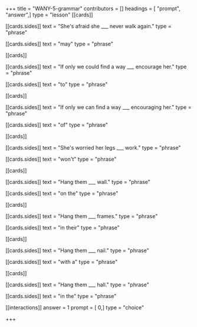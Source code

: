 +++
title = "WANY-5-grammar"
contributors = []
headings = [ "prompt", "answer",]
type = "lesson"
[[cards]]

[[cards.sides]]
text = "She's afraid she ___ never walk again."
type = "phrase"

[[cards.sides]]
text = "may"
type = "phrase"

[[cards]]

[[cards.sides]]
text = "If only we could find a way ___ encourage her."
type = "phrase"

[[cards.sides]]
text = "to"
type = "phrase"

[[cards]]

[[cards.sides]]
text = "If only we can find a way ___ encouraging her."
type = "phrase"

[[cards.sides]]
text = "of"
type = "phrase"

[[cards]]

[[cards.sides]]
text = "She's worried her legs ___ work."
type = "phrase"

[[cards.sides]]
text = "won't"
type = "phrase"

[[cards]]

[[cards.sides]]
text = "Hang them ___ wall."
type = "phrase"

[[cards.sides]]
text = "on the"
type = "phrase"

[[cards]]

[[cards.sides]]
text = "Hang them ___ frames."
type = "phrase"

[[cards.sides]]
text = "in their"
type = "phrase"

[[cards]]

[[cards.sides]]
text = "Hang them ___ nail."
type = "phrase"

[[cards.sides]]
text = "with a"
type = "phrase"

[[cards]]

[[cards.sides]]
text = "Hang them ___ hall."
type = "phrase"

[[cards.sides]]
text = "in the"
type = "phrase"

[[interactions]]
answer = 1
prompt = [ 0,]
type = "choice"

+++
